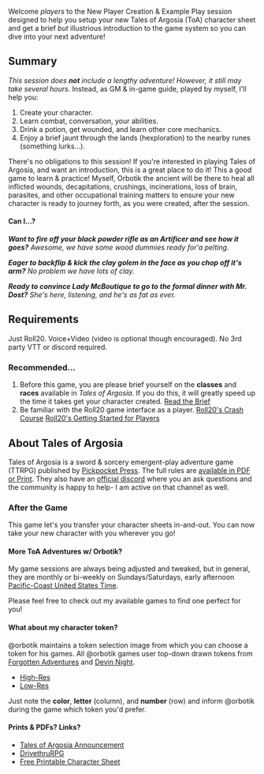Welcome *players* to the New Player Creation & Example Play session designed to help you setup your new Tales of Argosia (ToA) character sheet and get a brief *but* illustrious introduction to the game system so you can dive into your next adventure!

## Summary
_This session does **not** include a lengthy adventure! However, it still may take several hours._
Instead, as GM & in-game guide, played by myself, I'll help you:
1. Create your character.
2. Learn combat, conversation, your abilities.
3. Drink a potion, get wounded, and learn other core mechanics.
3. Enjoy a brief jaunt through the lands (hexploration) to the nearby runes (something lurks...).

There's no obligations to this session! 
If you're interested in playing Tales of Argosia, and want an introduction, this is a great place to do it! 
This a good game to learn & practice! Myself, Orbotik the ancient will be there to heal all inflicted wounds,  decapitations, crushings, incinerations, loss of brain, parasites, and other occupational training matters to ensure your new character is ready to journey forth, as you were created, after the session.

#### Can I...?
**_Want to fire off your black powder rifle as an Artificer and see how it goes?_**
*Awesome, we have some wood dummies ready for'a pelting.*

**_Eager to backflip & kick the clay golem in the face as you chop off it's arm?_**
*No problem we have lots of clay.*

**_Ready to convince Lady McBoutique to go to the formal dinner with Mr. Dost?_** 
*She's here, listening, and he's as fat as ever.*

## Requirements
Just Roll20. Voice+Video (video is optional though encouraged). 
No 3rd party VTT or discord required.
### Recommended...
1. Before this game, you are please brief yourself on the **classes** and **races** available in *Tales of Argosia*. If you do this, it will greatly speed up the time it takes get your character created.
   [Read the Brief](https://github.com/orbotik/roll20/blob/master/toa-new-players/introduction.md)
2. Be familiar with the Roll20 game interface as a player. 
   [Roll20's Crash Course](https://help.roll20.net/hc/en-us/articles/360039223834-Roll20-Crash-Course)
   [Roll20's Getting Started for Players](https://help.roll20.net/hc/en-us/articles/360046621893-Getting-Started-for-Players)

## About Tales of Argosia
Tales of Argosia is a sword & sorcery emergent-play adventure game (TTRPG) published by [Pickpocket Press](https://lowfantasygaming.com/). The full rules are [available in PDF or Print](https://www.drivethrurpg.com/en/product/479871/tales-of-argosa). They also have an [official discord](https://discord.gg/2jpaNNY) where you an ask questions and the community is happy to help- I am active on that channel as well.


### After the Game
This game let's you transfer your character sheets in-and-out. You can now take your new character with you wherever you go!

#### More ToA Adventures w/ Orbotik?
My game sessions are always being adjusted and tweaked, but in general, they are monthly or bi-weekly on Sundays/Saturdays, early afternoon [Pacific-Coast United States Time](https://www.worldtimebuddy.com/?pl=1&lid=8,7,6,5,2643743&h=8&hf=1). 

Please feel free to check out my available games to find one perfect for you!

#### What about my character token?
@orbotik maintains a token selection image from which you can choose a token for his games. All @orbotik games user top-down drawn tokens from [Forgotten Adventures](https://www.forgotten-adventures.net/) and [Devin Night](https://immortalnights.com/).

- [High-Res](https://github.com/orbotik/roll20/blob/master/toa-new-players/tokens-high-res.webp)
- [Low-Res](https://github.com/orbotik/roll20/blob/master/toa-new-players/tokens-low-res.webp)

Just note the **color**, **letter** (column), and **number** (row) and inform @orbotik during the game which token you'd prefer.

#### Prints & PDFs? Links?
- [Tales of Argosia Announcement](https://lowfantasygaming.com/2023/06/15/tales-of-argosa-say-what-now/)
- [DrivethruRPG](https://legacy.drivethrurpg.com/browse/pub/10564/Pickpocket-Press/subcategory/26489_47843/Tales-of-Argosa)
- [Free Printable Character Sheet](https://legacy.drivethrurpg.com/product/460530/Tales-of-Argosa-Character-Sheet?cPath=26489_47843)

    
